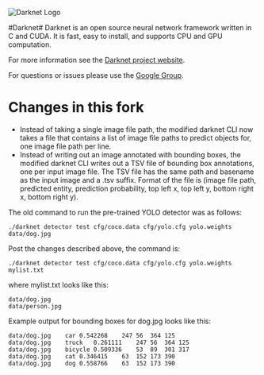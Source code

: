 ![Darknet Logo](http://pjreddie.com/media/files/darknet-black-small.png)

#Darknet#
Darknet is an open source neural network framework written in C and CUDA. It is fast, easy to install, and supports CPU and GPU computation.

For more information see the [Darknet project website](http://pjreddie.com/darknet).

For questions or issues please use the [Google Group](https://groups.google.com/forum/#!forum/darknet).

# Changes in this fork

* Instead of taking a single image file path, the modified darknet CLI now takes a file that contains a list of image file paths to predict objects for, one image file path per line.
* Instead of writing out an image annotated with bounding boxes, the modified darknet CLI writes out a TSV file of bounding box annotations, one per input image file. The TSV file has the same path and basename as the input image and a .tsv suffix. Format of the file is (image file path, predicted entity, prediction probability, top left x, top left y, bottom right x, bottom right y).

The old command to run the pre-trained YOLO detector was as follows:

    ./darknet detector test cfg/coco.data cfg/yolo.cfg yolo.weights data/dog.jpg

Post the changes described above, the command is:

    ./darknet detector test cfg/coco.data cfg/yolo.cfg yolo.weights mylist.txt

where mylist.txt looks like this:

    data/dog.jpg
    data/person.jpg

Example output for bounding boxes for dog.jpg looks like this:

    data/dog.jpg	car	0.542268	247	56	364	125
    data/dog.jpg	truck	0.261111	247	56	364	125
    data/dog.jpg	bicycle	0.509336	53	89	301	317
    data/dog.jpg	cat	0.346415	63	152	173	390
    data/dog.jpg	dog	0.558766	63	152	173	390

